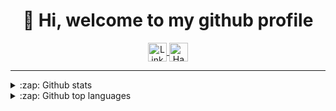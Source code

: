 <h1 align="center">👋 Hi, welcome to my github profile</h1>

<div align="center">
  <a href="https://www.linkedin.com/in/alexander-bredesen">
    <img align="center" height="30" src="https://img.shields.io/badge/linkedin-%230077B5.svg?&style=for-the-badge&logo=linkedin&logoColor=white" alt="Linkedin">
  </a>
  <a href="https://www.linkedin.com/in/alexander-bredesen">
    <img align="center" height="30" src="http://www.hackthebox.eu/badge/image/316221" alt="Hack The Box">
  </a>
</div>

---

<details>
<summary>:zap: Github stats</summary>
  <img align="left" src="https://github-readme-stats.vercel.app/api?username=alexander474&show_icons=true&count_private=true&hide_border=true&hide_title=true">
</details>

<details>
<summary>:zap: Github top languages</summary>
  <img align="left" src="https://github-readme-stats.vercel.app/api/top-langs/?username=alexander474">
</details>

